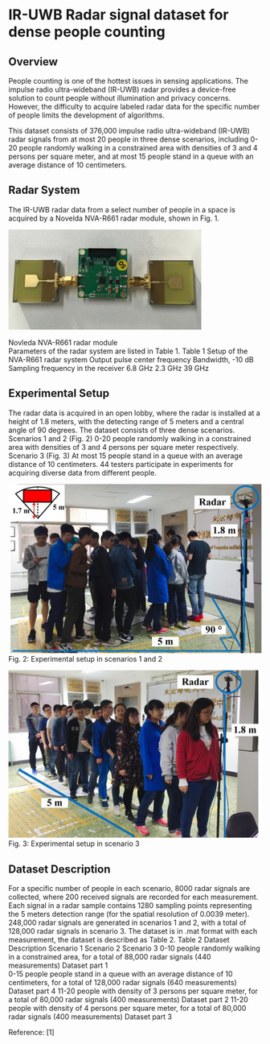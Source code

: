 IR-UWB Radar signal dataset for dense people counting 
==
Overview
--
People counting is one of the hottest issues in sensing applications. The impulse radio ultra-wideband (IR-UWB) radar provides a device-free solution to count people without illumination and privacy concerns. However, the difficulty to acquire labeled radar data for the specific number of people limits the development of algorithms. 

This dataset consists of 376,000 impulse radio ultra-wideband (IR-UWB) radar signals from at most 20 people in three dense scenarios, including 0-20 people randomly walking in a constrained area with densities of 3 and 4 persons per square meter, and at most 15 people stand in a queue with an average distance of 10 centimeters.

Radar System  
--
The IR-UWB radar data from a select number of people in a space is acquired by a Novelda NVA-R661 radar module, shown in Fig. 1. 

![](https://github.com/yangxiuzhu777/IR-UWB-Radar-Signal-Dataset-for-Dense-People-Counting/raw/master/Fig1.png)  

Novleda NVA-R661 radar module
<br>
Parameters of the radar system are listed in Table 1.
Table 1 Setup of the NVA-R661 radar system
Output pulse center frequency	Bandwidth, -10 dB	Sampling frequency in the receiver
6.8 GHz	2.3 GHz	39 GHz

Experimental Setup
--
The radar data is acquired in an open lobby, where the radar is installed at a height of 1.8 meters, with the detecting range of 5 meters and a central angle of 90 degrees. The dataset consists of three dense scenarios.
Scenarios 1 and 2  (Fig. 2)
0-20 people randomly walking in a constrained area with densities of 3 and 4 persons per square meter respectively. 
Scenario 3  (Fig. 3)
At most 15 people stand in a queue with an average distance of 10 centimeters.
44 testers participate in experiments for acquiring diverse data from different people.

![](https://github.com/yangxiuzhu777/IR-UWB-Radar-Signal-Dataset-for-Dense-People-Counting/raw/master/Fig2.png) <br>
Fig. 2: Experimental setup in scenarios 1 and 2      

![](https://github.com/yangxiuzhu777/IR-UWB-Radar-Signal-Dataset-for-Dense-People-Counting/raw/master/Fig3.png) <br>
Fig. 3: Experimental setup in scenario 3

Dataset Description
--
For a specific number of people in each scenario, 8000 radar signals are collected, where 200 received signals are recorded for each measurement. Each signal in a radar sample contains 1280 sampling points representing the 5 meters detection range (for the spatial resolution of 0.0039 meter). 248,000 radar signals are generated in scenarios 1 and 2, with a total of 128,000 radar signals in scenario 3. The dataset is in .mat format with each measurement, the dataset is described as Table 2.
Table 2 Dataset Description
Scenario 1	Scenario 2	Scenario 3 
0-10 people randomly walking in a constrained area, for a total of 88,000 radar signals (440 measurements)
Dataset part 1	
0-15 people people stand in a queue with an average distance of 10 centimeters, for a total of 128,000 radar signals (640 measurements)
Dataset part 4
11-20 people with density of 3 persons per square meter, for a total of 80,000 radar signals (400 measurements)
Dataset part 2	11-20 people with density of 4 persons per square meter, for a total of 80,000 radar signals (400 measurements)
Dataset part 3	


Reference:
[1] 

